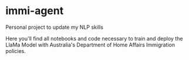 # immi-agent
Personal project to update my NLP skills

Here you'll find all notebooks and code necessary to train and deploy the LlaMa Model with Australia's Department of Home Affairs Immigration policies.
